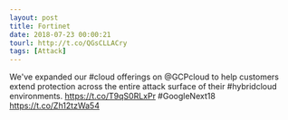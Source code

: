 ```yaml
---
layout: post
title: Fortinet
date: 2018-07-23 00:00:21
tourl: http://t.co/QGsCLLACry
tags: [Attack]
---
```

We've expanded our #cloud offerings on @GCPcloud to help customers extend protection across the entire attack surface of their #hybridcloud environments. https://t.co/T9qS0RLxPr #GoogleNext18 https://t.co/Zh12tzWa54